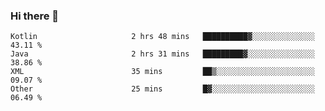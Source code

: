 ### Hi there 👋

<!--START_SECTION:waka-->

```text
Kotlin                     2 hrs 48 mins   ██████████▓░░░░░░░░░░░░░░   43.11 %
Java                       2 hrs 31 mins   █████████▓░░░░░░░░░░░░░░░   38.86 %
XML                        35 mins         ██▒░░░░░░░░░░░░░░░░░░░░░░   09.07 %
Other                      25 mins         █▓░░░░░░░░░░░░░░░░░░░░░░░   06.49 %
```

<!--END_SECTION:waka-->

<!--
**jerry-shao/jerry-shao** is a ✨ _special_ ✨ repository because its `README.md` (this file) appears on your GitHub profile.

Here are some ideas to get you started:

- 🔭 I’m currently working on ...
- 🌱 I’m currently learning ...
- 👯 I’m looking to collaborate on ...
- 🤔 I’m looking for help with ...
- 💬 Ask me about ...
- 📫 How to reach me: ...
- 😄 Pronouns: ...
- ⚡ Fun fact: ...
-->
